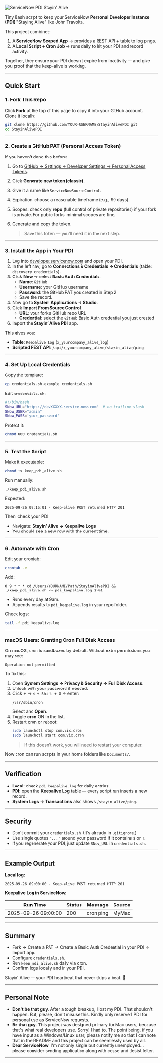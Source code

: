 ![ServiceNow PDI Stayin' Alive](./staying_alive_banner.png)

Tiny Bash script to keep your ServiceNow **Personal Developer Instance (PDI)** "Staying Alive" like John Travolta.  

This project combines:  
1. A **ServiceNow Scoped App** → provides a REST API + table to log pings.  
2. A **Local Script + Cron Job** → runs daily to hit your PDI and record activity.  

Together, they ensure your PDI doesn’t expire from inactivity — and give you proof that the keep-alive is working.

---

## Quick Start

### 1. Fork This Repo
Click **Fork** at the top of this page to copy it into your GitHub account.  
Clone it locally:
```bash
git clone https://github.com/YOUR-USERNAME/StayinAlivePDI.git
cd StayinAlivePDI
```

---

### 2. Create a GitHub PAT (Personal Access Token)

If you haven’t done this before:  

1. Go to [GitHub → Settings → Developer Settings → Personal Access Tokens](https://github.com/settings/tokens).  
2. Click **Generate new token (classic)**.  
3. Give it a name like `ServiceNowSourceControl`.  
4. Expiration: choose a reasonable timeframe (e.g., 90 days).  
5. Scopes: check only **repo** (full control of private repositories) if your fork is private. For public forks, minimal scopes are fine.  
6. Generate and copy the token.  

   > Save this token — you’ll need it in the next step.  

---

### 3. Install the App in Your PDI

1. Log into [developer.servicenow.com](https://developer.servicenow.com) and open your PDI.  
2. In the left nav, go to **Connections & Credentials → Credentials** (table: `discovery_credentials`).  
3. Click **New** → select **Basic Auth Credentials**.  
   - **Name**: `GitHub`  
   - **Username**: your GitHub username  
   - **Password**: the GitHub PAT you created in Step 2  
   - Save the record.  
4. Now go to **System Applications → Studio**.  
5. Click **Import From Source Control**.  
   - **URL**: your fork’s GitHub repo URL  
   - **Credential**: select the `GitHub` Basic Auth credential you just created  
6. Import the **Stayin’ Alive PDI** app.  

This gives you:  
- **Table**: `Keepalive Log` (`x_yourcompany_alive_log`)  
- **Scripted REST API**: `/api/x_yourcompany_alive/stayin_alive/ping`  

---

### 4. Set Up Local Credentials

Copy the template:
```bash
cp credentials.sh.example credentials.sh
```

Edit `credentials.sh`:
```bash
#!/bin/bash
SNow_URL="https://devXXXXX.service-now.com"  # no trailing slash
SNow_USER="admin"
SNow_PASS='your_password'
```

Protect it:
```bash
chmod 600 credentials.sh
```

---

### 5. Test the Script

Make it executable:
```bash
chmod +x keep_pdi_alive.sh
```

Run manually:
```bash
./keep_pdi_alive.sh
```

Expected:
```
2025-09-26 09:15:01 - Keep-alive POST returned HTTP 201
```

Then, check your PDI:  
- Navigate: **Stayin’ Alive → Keepalive Logs**  
- You should see a new row with the current time.

---

### 6. Automate with Cron

Edit your crontab:
```bash
crontab -e
```

Add:
```cron
0 9 * * * cd /Users/YOURNAME/Path/StayinAlivePDI && ./keep_pdi_alive.sh >> pdi_keepalive.log 2>&1
```

- Runs every day at 9am.  
- Appends results to `pdi_keepalive.log` in your repo folder.  

Check logs:
```bash
tail -f pdi_keepalive.log
```

---

### macOS Users: Granting Cron Full Disk Access
On macOS, `cron` is sandboxed by default. Without extra permissions you may see:  
```
Operation not permitted
```

To fix this:

1. Open **System Settings → Privacy & Security → Full Disk Access**.  
2. Unlock with your password if needed.  
3. Click **+** → `⌘ + Shift + G` → enter:  
   ```
   /usr/sbin/cron
   ```  
   Select and **Open**.  
4. Toggle **cron** ON in the list.  
5. Restart cron or reboot:  
   ```bash
   sudo launchctl stop com.vix.cron
   sudo launchctl start com.vix.cron
   ```
   > If this doesn't work, you will need to restart your computer.

Now cron can run scripts in your home folders like `Documents/`.

---

## Verification

- **Local**: check `pdi_keepalive.log` for daily entries.  
- **PDI**: open the **Keepalive Log** table — every script run inserts a new record.  
- **System Logs → Transactions** also shows `/stayin_alive/ping`.

---

## Security

- Don’t commit your `credentials.sh`. (It’s already in `.gitignore`.)  
- Use single quotes `'...'` around your password if it contains `$` or `!`.  
- If you regenerate your PDI, just update `SNow_URL` in `credentials.sh`.

---

## Example Output

**Local log:**
```
2025-09-26 09:00:00 - Keep-alive POST returned HTTP 201
```

**Keepalive Log in ServiceNow:**

| Run Time             | Status | Message    | Source   |
|----------------------|--------|------------|----------|
| 2025-09-26 09:00:00  | 200    | cron ping  | MyMac    |

---

## Summary

- Fork → Create a PAT → Create a Basic Auth Credential in your PDI → Import app.  
- Configure `credentials.sh`.  
- Run `keep_pdi_alive.sh` daily via cron.  
- Confirm logs locally and in your PDI.  

Stayin’ Alive — your PDI heartbeat that never skips a beat. 🕺

---

## Personal Note
- **Don't be that guy**. After a tough breakup, I lost my PDI. That shouldn't happen. But, please, don't misuse this. Kindly only reserve 1 PDI for personal use as ServiceNow requests.
- **Be that guy**. This project was designed primary for Mac users, because that's what real developers use. Sorry! I had to. The point being, if you have input as a Windows/Linux user, please notify me so that I can note that in the README and this project can be seemlessly used by all. 
- **Dear ServiceNow**, I'm not only single but currently unemployed... please consider sending application along with cease and desist letter. 

---

